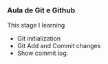 ### Aula de Git e Github

This stage I learning 

- Git initialization
- Git Add and Commit changes
- Show commit log.

